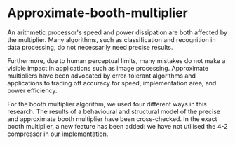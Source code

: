 # Approximate-booth-multiplier

An arithmetic processor's speed and power dissipation are both affected by the multiplier. Many algorithms, such as classification and recognition in data processing, do not necessarily need precise results. 

Furthermore, due to human perceptual limits, many mistakes do not make a visible impact in applications such as image processing. Approximate multipliers have been advocated by error-tolerant algorithms and applications to trading off accuracy for speed, implementation area, and power efficiency.

For the booth multiplier algorithm, we used four different ways in this research. The results of a behavioural and structural model of the precise and approximate booth multiplier have been cross-checked. In the exact booth multiplier, a new feature has been added: we have not utilised the 4-2 compressor in our implementation.

